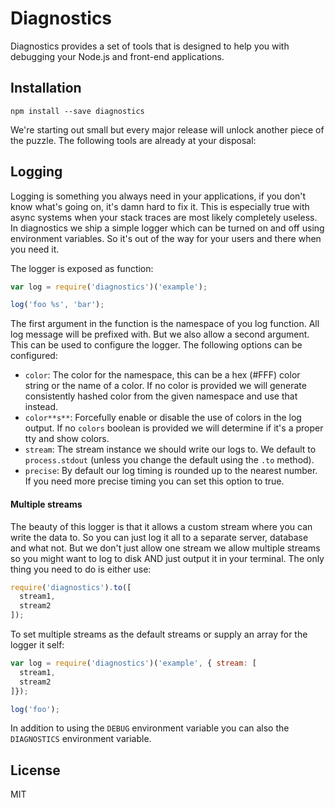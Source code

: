 # Diagnostics

Diagnostics provides a set of tools that is designed to help you with debugging
your Node.js and front-end applications. 

## Installation

```
npm install --save diagnostics
```

We're starting out small but every major release will unlock another piece of
the puzzle. The following tools are already at your disposal: 

## Logging

Logging is something you always need in your applications, if you don't know
what's going on, it's damn hard to fix it. This is especially true with async
systems when your stack traces are most likely completely useless. In
diagnostics we ship a simple logger which can be turned on and off using
environment variables. So it's out of the way for your users and there when you
need it.

The logger is exposed as function:

```js
var log = require('diagnostics')('example');

log('foo %s', 'bar');
```

The first argument in the function is the namespace of you log function. All log
message will be prefixed with. But we also allow a second argument. This can be
used to configure the logger. The following options can be configured:

- `color`: The color for the namespace, this can be a hex (#FFF) color string or
  the name of a color. If no color is provided we will generate consistently
  hashed color from the given namespace and use that instead.
- `color**s**`: Forcefully enable or disable the use of colors in the log
  output. If no `colors` boolean is provided we will determine if it's a proper
  tty and show colors.
- `stream`: The stream instance we should write our logs to. We default to
  `process.stdout` (unless you change the default using the `.to` method).
- `precise`: By default our log timing is rounded up to the nearest number. If
  you need more precise timing you can set this option to true.

#### Multiple streams

The beauty of this logger is that it allows a custom stream where you can write
the data to. So you can just log it all to a separate server, database and what
not. But we don't just allow one stream we allow multiple streams so you might
want to log to disk AND just output it in your terminal. The only thing you need
to do is either use:

```js
require('diagnostics').to([
  stream1,
  stream2
]);
```

To set multiple streams as the default streams or supply an array for the logger
it self:

```js
var log = require('diagnostics')('example', { stream: [
  stream1,
  stream2
]});

log('foo');
```

In addition to using the `DEBUG` environment variable you can also the
`DIAGNOSTICS` environment variable.

## License

MIT

